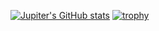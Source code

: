 [![Jupiter's GitHub stats](https://github-readme-stats.vercel.app/api?username=jupiterhub&count_private=true&show_icons=true&theme=transparent)](https://github.com/anuraghazra/github-readme-stats)
[![trophy](https://github-profile-trophy.vercel.app/?username=jupiterhub&no-bg=true)](https://github.com/ryo-ma/github-profile-trophy)

<!--
**jupiterhub/jupiterhub** is a ✨ _special_ ✨ repository because its `README.md` (this file) appears on your GitHub profile.

Here are some ideas to get you started:


- 🔭 I’m currently working on ...
- 🌱 I’m currently learning ...
- 👯 I’m looking to collaborate on ...
- 🤔 I’m looking for help with ...
- 💬 Ask me about ...
- 📫 How to reach me: ...
- 😄 Pronouns: ...
- ⚡ Fun fact: ...
-->
